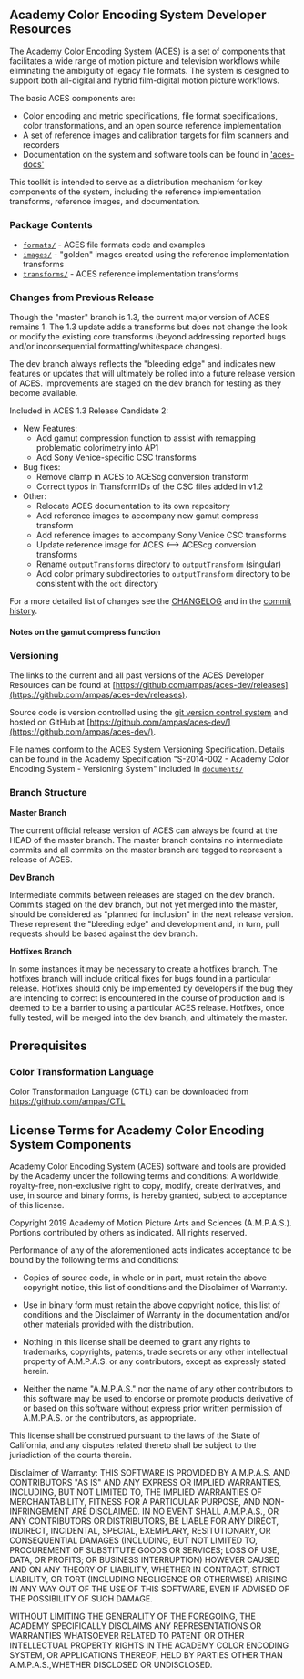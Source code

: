 ## Academy Color Encoding System Developer Resources ##

The Academy Color Encoding System (ACES) is a set of components that facilitates a wide range of motion picture and television workflows while eliminating the ambiguity of legacy file formats.  The system is designed to support both all-digital and hybrid film-digital motion picture workflows.

The basic ACES components are:

* Color encoding and metric specifications, file format specifications, color
transformations, and an open source reference implementation 
* A set of reference images and calibration targets for film scanners and recorders 
* Documentation on the system and software tools can be found in ['aces-docs'](https://github.com/ampas/aces-docs)

This toolkit is intended to serve as a distribution mechanism for key components of the system, including the reference implementation transforms, reference images, and documentation.

### Package Contents ###
 
* [`formats/`](./formats) - ACES file formats code and examples
* [`images/`](./images) - "golden" images created using the reference implementation transforms
* [`transforms/`](./transforms) - ACES reference implementation transforms

### Changes from Previous Release ###

Though the "master" branch is 1.3, the current major version of ACES remains 1.  The 1.3 update adds a transforms but does not change the look or modify the existing core transforms (beyond addressing reported bugs and/or inconsequential formatting/whitespace changes).

The dev branch always reflects the "bleeding edge" and indicates new features or updates that will ultimately be rolled into a future release version of ACES.  Improvements are staged on the dev branch for testing as they become available.

Included in ACES 1.3 Release Candidate 2:

* New Features: 
    * Add gamut compression function to assist with remapping problematic colorimetry into AP1
    * Add Sony Venice-specific CSC transforms
* Bug fixes:
    * Remove clamp in ACES to ACEScg conversion transform
    * Correct typos in TransformIDs of the CSC files added in v1.2
* Other:
    * Relocate ACES documentation to its own repository
    * Add reference images to accompany new gamut compress transform
    * Add reference images to accompany Sony Venice CSC transforms
    * Update reference image for ACES <--> ACEScg conversion transforms
    * Rename `outputTransforms` directory to `outputTransform` (singular)
    * Add color primary subdirectories to `outputTransform` directory to be consistent with the `odt` directory

For a more detailed list of changes see the [CHANGELOG](./CHANGELOG.md) and in the [commit history](https://github.com/ampas/aces-dev/commits/master).

#### Notes on the gamut compress function ####


### Versioning ###
 
The links to the current and all past versions of the ACES Developer Resources
can be found at [https://github.com/ampas/aces-dev/releases](https://github.com/ampas/aces-dev/releases).  

Source code is version controlled using the [git version control system](http://git-scm.com/) and hosted on GitHub at [https://github.com/ampas/aces-dev/](https://github.com/ampas/aces-dev/).

File names conform to the ACES System Versioning Specification.  Details can be found in the Academy Specification "S-2014-002 - Academy Color Encoding System - Versioning System" included in [`documents/`](./documents)

### Branch Structure ###

__Master Branch__
 
The current official release version of ACES can always be found at the HEAD of the master branch.  The master branch contains no intermediate commits and all commits on the master branch are tagged to represent a release of ACES.

__Dev Branch__
 
Intermediate commits between releases are staged on the dev branch.  Commits staged on the dev branch, but not yet merged into the master, should be considered as "planned for inclusion" in the next release version.  These represent the "bleeding edge" and development and, in turn, pull requests should be based against the dev branch. 

__Hotfixes Branch__

In some instances it may be necessary to create a hotfixes branch.  The hotfixes branch will include critical fixes for bugs found in a particular release.  Hotfixes should only be implemented by developers if the bug they are intending to correct is encountered in the course of production and is deemed to be a barrier to using a particular ACES release.  Hotfixes, once fully tested, will be merged into the dev branch, and ultimately the master.

## Prerequisites ##

### Color Transformation Language ###

Color Transformation Language (CTL) can be downloaded from
https://github.com/ampas/CTL

## License Terms for Academy Color Encoding System Components ##

Academy Color Encoding System (ACES) software and tools are provided by the
Academy under the following terms and conditions: A worldwide, royalty-free,
non-exclusive right to copy, modify, create derivatives, and use, in source and
binary forms, is hereby granted, subject to acceptance of this license.

Copyright 2019 Academy of Motion Picture Arts and Sciences (A.M.P.A.S.).
Portions contributed by others as indicated. All rights reserved.

Performance of any of the aforementioned acts indicates acceptance to be bound
by the following terms and conditions:

* Copies of source code, in whole or in part, must retain the above copyright
notice, this list of conditions and the Disclaimer of Warranty.

* Use in binary form must retain the above copyright notice, this list of
conditions and the Disclaimer of Warranty in the documentation and/or other
materials provided with the distribution.

* Nothing in this license shall be deemed to grant any rights to trademarks,
copyrights, patents, trade secrets or any other intellectual property of
A.M.P.A.S. or any contributors, except as expressly stated herein.

* Neither the name "A.M.P.A.S." nor the name of any other contributors to this
software may be used to endorse or promote products derivative of or based on
this software without express prior written permission of A.M.P.A.S. or the
contributors, as appropriate.

This license shall be construed pursuant to the laws of the State of
California, and any disputes related thereto shall be subject to the
jurisdiction of the courts therein.

Disclaimer of Warranty: THIS SOFTWARE IS PROVIDED BY A.M.P.A.S. AND CONTRIBUTORS
"AS IS" AND ANY EXPRESS OR IMPLIED WARRANTIES, INCLUDING, BUT NOT LIMITED TO,
THE IMPLIED WARRANTIES OF MERCHANTABILITY, FITNESS FOR A PARTICULAR PURPOSE, AND
NON-INFRINGEMENT ARE DISCLAIMED. IN NO EVENT SHALL A.M.P.A.S., OR ANY
CONTRIBUTORS OR DISTRIBUTORS, BE LIABLE FOR ANY DIRECT, INDIRECT, INCIDENTAL,
SPECIAL, EXEMPLARY, RESITUTIONARY, OR CONSEQUENTIAL DAMAGES (INCLUDING, BUT NOT
LIMITED TO, PROCUREMENT OF SUBSTITUTE GOODS OR SERVICES; LOSS OF USE, DATA, OR
PROFITS; OR BUSINESS INTERRUPTION) HOWEVER CAUSED AND ON ANY THEORY OF
LIABILITY, WHETHER IN CONTRACT, STRICT LIABILITY, OR TORT (INCLUDING NEGLIGENCE
OR OTHERWISE) ARISING IN ANY WAY OUT OF THE USE OF THIS SOFTWARE, EVEN IF
ADVISED OF THE POSSIBILITY OF SUCH DAMAGE.

WITHOUT LIMITING THE GENERALITY OF THE FOREGOING, THE ACADEMY SPECIFICALLY
DISCLAIMS ANY REPRESENTATIONS OR WARRANTIES WHATSOEVER RELATED TO PATENT OR
OTHER INTELLECTUAL PROPERTY RIGHTS IN THE ACADEMY COLOR ENCODING SYSTEM, OR
APPLICATIONS THEREOF, HELD BY PARTIES OTHER THAN A.M.P.A.S.,WHETHER DISCLOSED OR
UNDISCLOSED.
